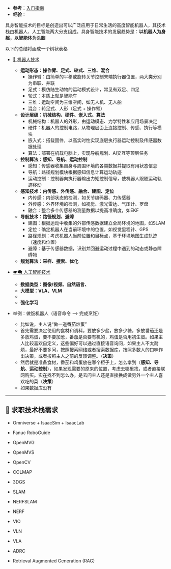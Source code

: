 + **参考**：[入门指南](https://github.com/TianxingChen/Embodied-AI-Guide)
+ **经验**：

具身智能技术的目标是创造出可以广泛应用于日常生活的高度智能机器人，其技术栈由机器人、人工智能两大分支组成。具身智能技术的发展趋势是：**以机器人为身躯，以智能体为头脑**

以下的总结将画成一个树状表格

+ [🤖 机器人技术](~🤖~%20机器人技术总览%20Robot%20Technology.md)
	+ **运动形态：操作臂、足式、轮式、三维、混合**
		+ 操作臂：由简单的平移或旋转关节控制末端执行器位置，两大类分别为串联、并联
		+ 足式：模仿陆生动物的运动模式设计，常见有双足、四足
		+ 轮式：本质上就是智能车
		+ 三维：运动空间为三维空间，如无人机、无人船
		+ 混合：轮足式、人形（足式 + 操作臂）
	+ **设计层级：机械结构、硬件、嵌入式、算法**
		+ 机械结构：机器人的外形，由运动模态、力学特性和应用场景决定
		+ 硬件：机器人的控制电路，从物理层面上连接控制、传感、执行等模块
		+ 嵌入式：搭载固件，以高实时性实现底层执行器运动控制及传感器数据处理
		+ 算法：部署在机载电脑上，实现导航规划、AI交互等顶层任务
	+ **控制算法：感知、导航、运动控制**
		+ 感知：传感器收集自身与周围环境的各类数据并提取有用状态信息
		+ 导航：路径规划模块根据感知信息计算运动轨迹
		+ 运动控制：控制器向执行器输出力矩控制信号，使机器人跟随运动轨迹移动
	+ **感知技术：内传感、外传感、融合、建图、定位**
		+ 内传感：内部状态的检测，如关节编码器、力传感器
		+ 外传感：外界环境的检测，如视觉、激光雷达、气压计、罗盘
		+ 融合：整合多个传感器的测量数据以提高准确度，如EKF
	+ **导航技术：路径规划、避障**
		+ 建图：根据运动中收集的外部传感数据建立全局环境的地图，如SLAM
		+ 定位：确定机器人在当前环境中的位置，如视觉里程计、GPS
		+ 路径规划：考虑机器人当前位置和目标点，基于环境地图生成轨迹（速度和位置）
		+ 避障：基于传感器数据，识别并回避运动过程中遇到的动态或静态障碍物
	+ **规划算法：采样、搜索、优化**
+ [👁‍🗨 人工智能技术](~👁‍🗨~%20人工智能与机器学习%20AI%20&%20ML.md)
	+ **数据类型：图像/视频、自然语言、**
	+ **大模型：VLA、VLM**
	+ 
	+ **强化学习**





+ 举例：做饭机器人（语音命令 --> 完成烹饪）
	+ 比如说，主人说“做一道番茄炒蛋”
	+ 首先需要决定使用的食材和调料，要放多少盐，放多少糖，多放番茄还是多放鸡蛋，要不要加葱，番茄是否要有机的，鸡蛋是否用初生蛋。如果主人比较喜欢自定义，这些偏好可以通过直接语音询问，如果主人不太耐烦，最好不要多问，按照搜索网络或者搜索数据库，按照多数人的口味作出决策，或者按照主人之前的反馈调整。（**决策**）
	+ 然后就是准备食材，番茄和鸡蛋放在哪个柜子上，怎么拿到（**感知、导航、运动控制**），如果发现需要的原来的位置，考虑去哪里找，或者直接联网购买。实在找不到怎么办，是去问主人还是直接换成做另外一个主人喜欢吃的菜（**决策**）
	+ 如果数据库没有


---
## 👔 求职技术栈需求

+ Omniverse + IsaacSim + IsaacLab

+ Fanuc RoboGuide
+ OpenMVG
+ OpenMVS
+ OpenCV
+ COLMAP
+ 3DGS
+ SLAM
+ NERFSLAM
+ NERF
+ VIO
+ VLN
+ VLA
+ ADRC
+ Retrieval Augmented Generation (RAG)
